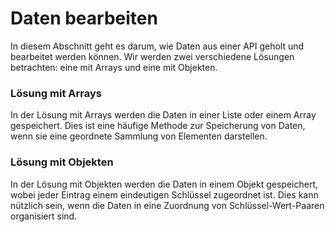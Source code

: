 # Daten bearbeiten

In diesem Abschnitt geht es darum, wie Daten aus einer API geholt und bearbeitet werden können. Wir werden zwei verschiedene Lösungen betrachten: eine mit Arrays und eine mit Objekten.

### Lösung mit Arrays

In der Lösung mit Arrays werden die Daten in einer Liste oder einem Array gespeichert. Dies ist eine häufige Methode zur Speicherung von Daten, wenn sie eine geordnete Sammlung von Elementen darstellen.

### Lösung mit Objekten

In der Lösung mit Objekten werden die Daten in einem Objekt gespeichert, wobei jeder Eintrag einem eindeutigen Schlüssel zugeordnet ist. Dies kann nützlich sein, wenn die Daten in eine Zuordnung von Schlüssel-Wert-Paaren organisiert sind.


